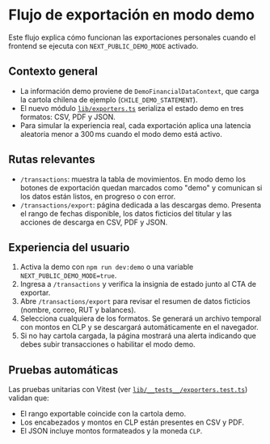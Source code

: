 # Flujo de exportación en modo demo

Este flujo explica cómo funcionan las exportaciones personales cuando el frontend se ejecuta con `NEXT_PUBLIC_DEMO_MODE` activado.

## Contexto general

- La información demo proviene de `DemoFinancialDataContext`, que carga la cartola chilena de ejemplo (`CHILE_DEMO_STATEMENT`).
- El nuevo módulo [`lib/exporters.ts`](../../../frontend/lib/exporters.ts) serializa el estado demo en tres formatos: CSV, PDF y JSON.
- Para simular la experiencia real, cada exportación aplica una latencia aleatoria menor a 300 ms cuando el modo demo está activo.

## Rutas relevantes

- `/transactions`: muestra la tabla de movimientos. En modo demo los botones de exportación quedan marcados como "demo" y comunican si los datos están listos, en progreso o con error.
- `/transactions/export`: página dedicada a las descargas demo. Presenta el rango de fechas disponible, los datos ficticios del titular y las acciones de descarga en CSV, PDF y JSON.

## Experiencia del usuario

1. Activa la demo con `npm run dev:demo` o una variable `NEXT_PUBLIC_DEMO_MODE=true`.
2. Ingresa a `/transactions` y verifica la insignia de estado junto al CTA de exportar.
3. Abre `/transactions/export` para revisar el resumen de datos ficticios (nombre, correo, RUT y balances).
4. Selecciona cualquiera de los formatos. Se generará un archivo temporal con montos en CLP y se descargará automáticamente en el navegador.
5. Si no hay cartola cargada, la página mostrará una alerta indicando que debes subir transacciones o habilitar el modo demo.

## Pruebas automáticas

Las pruebas unitarias con Vitest (ver [`lib/__tests__/exporters.test.ts`](../../../frontend/lib/__tests__/exporters.test.ts)) validan que:

- El rango exportable coincide con la cartola demo.
- Los encabezados y montos en CLP están presentes en CSV y PDF.
- El JSON incluye montos formateados y la moneda `CLP`.
